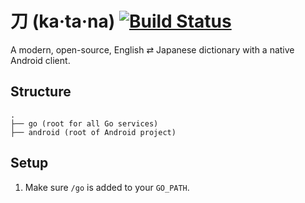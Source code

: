 # 刀 (ka·ta·na) [![Build Status](https://travis-ci.org/MorrisonCole/katana.svg?branch=master)](https://travis-ci.org/MorrisonCole/katana)
A modern, open-source, English ⇄ Japanese dictionary with a native Android client.

## Structure

```
.
├── go (root for all Go services)
├── android (root of Android project)
```

## Setup

1. Make sure `/go` is added to your `GO_PATH`.
